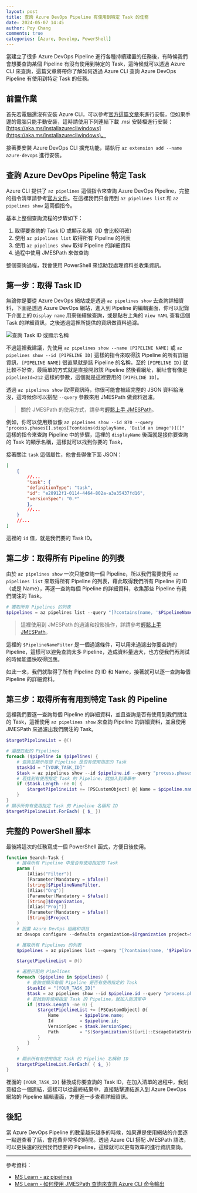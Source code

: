 ```yaml
---
layout: post
title: 查詢 Azure DevOps Pipeline 有使用到特定 Task 的任務
date: 2024-05-07 14:45
author: Poy Chang
comments: true
categories: [Azure, Develop, PowerShell]
---
```


當建立了很多 Azure DevOps Pipeline 進行各種持續建置的任務後，有時候我們會想要查詢某個 Pipeline 有沒有使用到特定的 Task，這時候就可以透過 Azure CLI 來查詢，這篇文章將帶你了解如何透過 Azure CLI 查詢 Azure DevOps Pipeline 有使用到特定 Task 的任務。

## 前置作業

首先若電腦還沒有安裝 Azure CLI，可以參考[官方這篇文章](https://docs.microsoft.com/zh-tw/cli/azure/install-azure-cli?WT.mc_id=DT-MVP-5003022)來進行安裝，但如果手邊的電腦只能手動安裝，這時請使用下列連結下載 .msi 安裝檔進行安裝：[https://aka.ms/installazurecliwindows](https://aka.ms/installazurecliwindows)。

接著要安裝 Azure DevOps CLI 擴充功能，請執行 `az extension add --name azure-devops` 進行安裝。

## 查詢 Azure DevOps Pipeline 特定 Task

Azure CLI 提供了 `az pipelines` 這個指令來查詢 Azure DevOps Pipeline，完整的指令清單請參考[官方文件](https://learn.microsoft.com/zh-tw/cli/azure/pipelines?view=azure-cli-latest&WT.mc_id=DT-MVP-5003022)。在這裡我們只會用到 `az pipelines list` 和 `az pipelines show` 這兩個指令。

基本上整個查詢流程的步驟如下：

1. 取得要查詢的 Task ID 或顯示名稱（ID 會比較明確）
2. 使用 `az pipelines list` 取得所有 Pipeline 的列表
3. 使用 `az pipelines show` 取得 Pipeline 的詳細資料
4. 過程中使用 JMESPath 來做查詢

整個查詢過程，我會使用 PowerShell 來協助我處理資料並收集資訊。

## 第一步：取得 Task ID

無論你是要從 Azure DevOps 網站或是透過 `az pipelines show` 去查詢詳細資料，下圖是透過 Azure DevOps 網站，進入到 Pipeline 的編輯畫面，你可以記錄下介面上的 `Display name` 用來後續做查詢，或是點右上角的 `View YAML` 查看這個 Task 的詳細資訊，之後透過這裡所提供的資訊做資料過濾。

![查詢 Task ID 或顯示名稱](https://i.imgur.com/dQmLKQK.png)

不過這裡我建議，先使用 `az pipelines show --name [PIPELINE NAME]` 或 `az pipelines show --id [PIPELINE ID]` 這樣的指令來取得該 Pipeline 的所有詳細資訊，`[PIPELINE NAME]` 很直覺就是該 Pipeline 的名稱，至於 `[PIPELINE ID]` 就比較不好查，最簡單的方式就是直接開啟該 Pipeline 然後看網址，網址會有像是 `pipelineId=212` 這樣的參數，這個就是這裡要用的 `[PIPELINE ID]`。

透過 `az pipelines show` 取得資訊時，你很可能會被超完整的 JSON 資料給淹沒，這時候你可以搭配 `--query` 參數來用 JMESPath 做資料過濾。

> 關於 JMESPath 的使用方式，請參考[輕鬆上手 JMESPath](https://blog.poychang.net/play-with-jmespath/)。

例如，你可以使用類似像 `az pipelines show --id 870 --query "process.phases[].steps[?contains(displayName, 'Build an image')][]"` 這樣的指令來查詢 Pipeline 中的步驟，這裡的 `displayName` 後面就是接你要查詢的 Task 的顯示名稱，這樣就可以找到你要的 Task，

接著關注 `task` 這個屬性，他會長得像下面 JSON：

```json
[
    {
        //...
        "task": {
        "definitionType": "task",
        "id": "e28912f1-0114-4464-802a-a3a35437fd16",
        "versionSpec": "0.*"
        },
        //...
    }
    //...
]
```

這裡的 `id` 值，就是我們要的 Task ID。

## 第二步：取得所有 Pipeline 的列表

由於 `az pipelines show` 一次只能查詢一個 Pipeline，所以我們需要使用 `az pipelines list` 來取得所有 Pipeline 的列表，藉此取得我們所有 Pipeline 的 ID （或是 Name），再逐一查詢每個 Pipeline 的詳細資料，收集那些 Pipeline 有我們關注的 Task。

```powershell
# 獲取所有 Pipelines 的列表
$pipelines = az pipelines list --query "[?contains(name, '$PipelineNameFilter')].{Id:id, Name:name}" | ConvertFrom-Json
```

> 這裡使用到 JMESPath 的過濾和投影操作，詳請參考[輕鬆上手 JMESPath](https://blog.poychang.net/play-with-jmespath/)。

這裡的 `$PipelineNameFilter` 是一個過濾條件，可以用來過濾出你要查詢的 Pipeline，這樣可以避免查詢太多 Pipeline，造成資料量過大，也方便我們再測試的時候能盡快取得回應。

如此一來，我們就取得了所有 Pipeline 的 ID 和 Name，接著就可以逐一查詢每個 Pipeline 的詳細資料。

## 第三步：取得所有有用到特定 Task 的 Pipeline

這裡我們要逐一查詢每個 Pipeline 的詳細資料，並且查詢是否有使用到我們關注的 Task，這裡使用 `az pipelines show` 來查詢 Pipeline 的詳細資料，並且使用 JMESPath 來過濾出我們關注的 Task。

```powershell
$targetPipelineList = @()

# 遍歷匹配的 Pipelines
foreach ($pipeline in $pipelines) {
    # 查詢並顯示每個 Pipeline 是否有使用指定的 Task
    $taskId = "[YOUR_TASK_ID]"
    $task = az pipelines show --id $pipeline.id --query "process.phases[].steps[?contains(task.id, '$($taskId)')].{Id:task.id, VersionSpec:task.versionSpec}" | ConvertFrom-Json
    # 若找到有使用指定 Task 的 Pipeline，就加入到清單中
    if ($task.Length -ne 0) {
        $targetPipelineList += [PSCustomObject] @{ Name = $pipeline.name; Id = $pipeline.id; }
    }
}
# 顯示所有有使用指定 Task 的 Pipeline 名稱和 ID
$targetPipelineList.ForEach( { $_ })
```

## 完整的 PowerShell 腳本

最後將這次的任務寫成一個 PowerShell 函式，方便日後使用。

```powershell
function Search-Task {
    # 搜尋所有 Pipeline 中是否有使用指定的 Task
    param (
        [Alias("Filter")]
        [Parameter(Mandatory = $false)]
        [string]$PipelineNameFilter,
        [Alias("Org")]
        [Parameter(Mandatory = $false)]
        [String]$Organization,
        [Alias("Proj")]
        [Parameter(Mandatory = $false)]
        [String]$Project
    )
    # 設置 Azure DevOps 組織和項目
    az devops configure --defaults organization=$Organization project=$Project

    # 獲取所有 Pipelines 的列表
    $pipelines = az pipelines list --query "[?contains(name, '$PipelineNameFilter')].{Id:id, Name:name, Path:path}" | ConvertFrom-Json

    $targetPipelineList = @()

    # 遍歷匹配的 Pipelines
    foreach ($pipeline in $pipelines) {
        # 查詢並顯示每個 Pipeline 是否有使用指定的 Task
        $taskId = "[YOUR_TASK_ID]"
        $task = az pipelines show --id $pipeline.id --query "process.phases[].steps[?contains(task.id, '$($taskId)')].{Id:task.id, VersionSpec:task.versionSpec}" | ConvertFrom-Json
        # 若找到有使用指定 Task 的 Pipeline，就加入到清單中
        if ($task.Length -ne 0) {
            $targetPipelineList += [PSCustomObject] @{
                Name        = $pipeline.name;
                Id          = $pipeline.id;
                VersionSpec = $task.VersionSpec;
                Path        = "$($organization)$([uri]::EscapeDataString($project))/_apps/hub/ms.vss-ciworkflow.build-ci-hub?_a=edit-build-definition&id=$($pipeline.id)";
            }
        }
    }

    # 顯示所有有使用指定 Task 的 Pipeline 名稱和 ID
    $targetPipelineList.ForEach( { $_ })
}
```

裡面的 `[YOUR_TASK_ID]` 替換成你要查詢的 Task ID，在加入清單的過程中，我刻意組合一個連結，這樣可以從最終結果中，直接點擊連結進入到 Azure DevOps 網站的 Pipeline 編輯畫面，方便進一步查看詳細資訊。

## 後記

當 Azure DevOps Pipeline 的數量越來越多的時候，如果還是使用網站的介面逐一點選查看了話，會花費非常多的時間。透過 Azure CLI 搭配 JMESPath 語法，可以更快速的找到我們想要的 Pipeline，這樣就可以更有效率的進行資訊查詢。

---

參考資料：

* [MS Learn - az pipelines](https://learn.microsoft.com/zh-tw/cli/azure/pipelines?view=azure-cli-latest#az-pipelines-show?WT.mc_id=DT-MVP-5003022)
* [MS Learn - 如何使用 JMESPath 查詢來查詢 Azure CLI 命令輸出](https://learn.microsoft.com/zh-tw/cli/azure/query-azure-cli?WT.mc_id=DT-MVP-5003022)